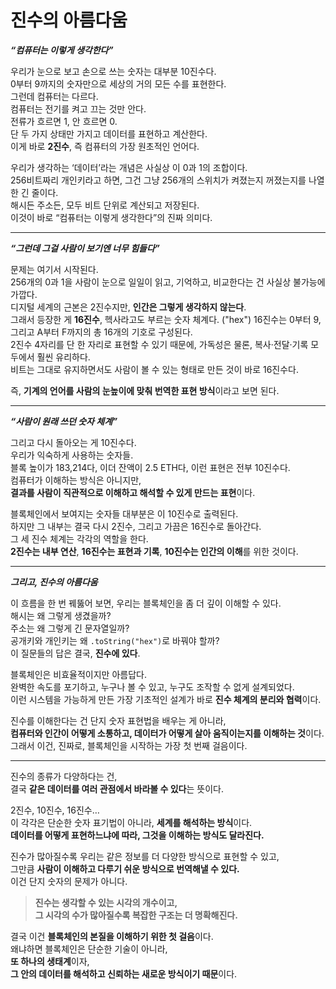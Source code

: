 # 진수의 아름다움

**_“컴퓨터는 이렇게 생각한다”_**

우리가 눈으로 보고 손으로 쓰는 숫자는 대부분 10진수다.  
0부터 9까지의 숫자만으로 세상의 거의 모든 수를 표현한다.  
그런데 컴퓨터는 다르다.  
컴퓨터는 전기를 켜고 끄는 것만 안다.  
전류가 흐르면 1, 안 흐르면 0.  
단 두 가지 상태만 가지고 데이터를 표현하고 계산한다.  
이게 바로 **2진수**, 즉 컴퓨터의 가장 원초적인 언어다.

우리가 생각하는 ‘데이터’라는 개념은 사실상 이 0과 1의 조합이다.  
256비트짜리 개인키라고 하면, 그건 그냥 256개의 스위치가 켜졌는지 꺼졌는지를 나열한 긴 줄이다.  
해시든 주소든, 모두 비트 단위로 계산되고 저장된다.  
이것이 바로 “컴퓨터는 이렇게 생각한다”의 진짜 의미다.

---

**_“그런데 그걸 사람이 보기엔 너무 힘들다”_**

문제는 여기서 시작된다.  
256개의 0과 1을 사람이 눈으로 일일이 읽고, 기억하고, 비교한다는 건 사실상 불가능에 가깝다.  
디지털 세계의 근본은 2진수지만, **인간은 그렇게 생각하지 않는다**.  
그래서 등장한 게 **16진수**, 헥사라고도 부르는 숫자 체계다.
("hex")
16진수는 0부터 9, 그리고 A부터 F까지의 총 16개의 기호로 구성된다.  
2진수 4자리를 단 한 자리로 표현할 수 있기 때문에, 가독성은 물론, 복사·전달·기록 모두에서 훨씬 유리하다.  
비트는 그대로 유지하면서도 사람이 볼 수 있는 형태로 만든 것이 바로 16진수다.

즉, **기계의 언어를 사람의 눈높이에 맞춰 번역한 표현 방식**이라고 보면 된다.

---

**_“사람이 원래 쓰던 숫자 체계”_**

그리고 다시 돌아오는 게 10진수다.  
우리가 익숙하게 사용하는 숫자들.  
블록 높이가 183,214다, 이더 잔액이 2.5 ETH다, 이런 표현은 전부 10진수다.  
컴퓨터가 이해하는 방식은 아니지만,  
**결과를 사람이 직관적으로 이해하고 해석할 수 있게 만드는 표현**이다.

블록체인에서 보여지는 숫자들 대부분은 이 10진수로 출력된다.  
하지만 그 내부는 결국 다시 2진수, 그리고 가끔은 16진수로 돌아간다.  
그 세 진수 체계는 각각의 역할을 한다.  
**2진수는 내부 연산**, **16진수는 표현과 기록**, **10진수는 인간의 이해**를 위한 것이다.

---

**_그리고, 진수의 아름다움_**

이 흐름을 한 번 꿰뚫어 보면, 우리는 블록체인을 좀 더 깊이 이해할 수 있다.  
해시는 왜 그렇게 생겼을까?  
주소는 왜 그렇게 긴 문자열일까?  
공개키와 개인키는 왜 `.toString("hex")`로 바꿔야 할까?  
이 질문들의 답은 결국, **진수에 있다**.

블록체인은 비효율적이지만 아름답다.  
완벽한 속도를 포기하고, 누구나 볼 수 있고, 누구도 조작할 수 없게 설계되었다.  
이런 시스템을 가능하게 만든 가장 기초적인 설계가 바로 **진수 체계의 분리와 협력**이다.

진수를 이해한다는 건 단지 숫자 표현법을 배우는 게 아니라,  
**컴퓨터와 인간이 어떻게 소통하고, 데이터가 어떻게 살아 움직이는지를 이해하는 것**이다.  
그래서 이건, 진짜로, 블록체인을 시작하는 가장 첫 번째 걸음이다.

---

진수의 종류가 다양하다는 건,  
결국 **같은 데이터를 여러 관점에서 바라볼 수 있다**는 뜻이다.

2진수, 10진수, 16진수…  
이 각각은 단순한 숫자 표기법이 아니라, **세계를 해석하는 방식**이다.  
**데이터를 어떻게 표현하느냐에 따라, 그것을 이해하는 방식도 달라진다.**

진수가 많아질수록 우리는 같은 정보를 더 다양한 방식으로 표현할 수 있고,  
그만큼 **사람이 이해하고 다루기 쉬운 방식으로 번역해낼 수 있다.**  
이건 단지 숫자의 문제가 아니다.

> **진수는 생각할 수 있는 시각의 개수이고,  
> 그 시각의 수가 많아질수록 복잡한 구조는 더 명확해진다.**

결국 이건 **블록체인의 본질을 이해하기 위한 첫 걸음**이다.  
왜냐하면 블록체인은 단순한 기술이 아니라,  
**또 하나의 생태계**이자,  
**그 안의 데이터를 해석하고 신뢰하는 새로운 방식이기 때문**이다.
